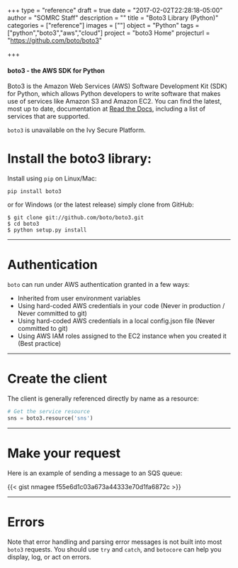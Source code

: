 +++
type = "reference"
draft = true
date = "2017-02-02T22:28:18-05:00"
author = "SOMRC Staff"
description = ""
title = "Boto3 Library (Python)"
categories = ["reference"]
images = [""]
object = "Python"
tags = ["python","boto3","aws","cloud"]
project = "boto3 Home"
projecturl = "https://github.com/boto/boto3"

+++

<div class="bd-callout bd-callout-warning">
<h4>boto3 - the AWS SDK for Python</h4>
<p>Boto3 is the Amazon Web Services (AWS) Software Development Kit (SDK) for Python, which allows Python developers to write software that makes use of services like Amazon S3 and Amazon EC2. You can find the latest, most up to date, documentation at <a href="https://boto3.readthedocs.io/en/latest/" target="_new">Read the Docs</a>, including a list of services that are supported.</p>
<p><code>boto3</code> is unavailable on the Ivy Secure Platform.</p>
</div>

# Install the boto3 library:

Install using `pip` on Linux/Mac:

```pip install boto3```

or for Windows (or the latest release) simply clone from GitHub:

    $ git clone git://github.com/boto/boto3.git
    $ cd boto3
    $ python setup.py install

- - -

# Authentication

`boto` can run under AWS authentication granted in a few ways:

* Inherited from user environment variables
* Using hard-coded AWS credentials in your code (Never in production / Never committed to git)
* Using hard-coded AWS credentials in a local config.json file (Never committed to git)
* Using AWS IAM roles assigned to the EC2 instance when you created it (Best practice)

- - -

# Create the client

The client is generally referenced directly by name as a resource:

```python
# Get the service resource
sns = boto3.resource('sns')
```

- - -

# Make your request

Here is an example of sending a message to an SQS queue:

{{< gist nmagee f55e6d1c03a673a44333e70d1fa6872c >}}

- - -

# Errors

Note that error handling and parsing error messages is not built into most `boto3` requests. You should use `try` and `catch`, and `botocore` can help you display, log, or act on errors.
